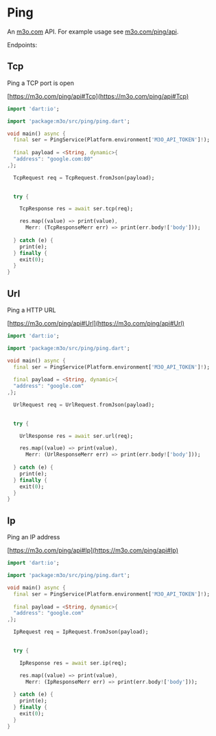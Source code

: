 # Ping

An [m3o.com](https://m3o.com) API. For example usage see [m3o.com/ping/api](https://m3o.com/ping/api).

Endpoints:

## Tcp

Ping a TCP port is open


[https://m3o.com/ping/api#Tcp](https://m3o.com/ping/api#Tcp)

```dart
import 'dart:io';

import 'package:m3o/src/ping/ping.dart';

void main() async {
  final ser = PingService(Platform.environment['M3O_API_TOKEN']!);
 
  final payload = <String, dynamic>{
  "address": "google.com:80"
,};

  TcpRequest req = TcpRequest.fromJson(payload);

  
  try {

	TcpResponse res = await ser.tcp(req);

    res.map((value) => print(value),
	  Merr: (TcpResponseMerr err) => print(err.body!['body']));	
  
  } catch (e) {
    print(e);
  } finally {
    exit(0);
  }
}
```
## Url

Ping a HTTP URL


[https://m3o.com/ping/api#Url](https://m3o.com/ping/api#Url)

```dart
import 'dart:io';

import 'package:m3o/src/ping/ping.dart';

void main() async {
  final ser = PingService(Platform.environment['M3O_API_TOKEN']!);
 
  final payload = <String, dynamic>{
  "address": "google.com"
,};

  UrlRequest req = UrlRequest.fromJson(payload);

  
  try {

	UrlResponse res = await ser.url(req);

    res.map((value) => print(value),
	  Merr: (UrlResponseMerr err) => print(err.body!['body']));	
  
  } catch (e) {
    print(e);
  } finally {
    exit(0);
  }
}
```
## Ip

Ping an IP address


[https://m3o.com/ping/api#Ip](https://m3o.com/ping/api#Ip)

```dart
import 'dart:io';

import 'package:m3o/src/ping/ping.dart';

void main() async {
  final ser = PingService(Platform.environment['M3O_API_TOKEN']!);
 
  final payload = <String, dynamic>{
  "address": "google.com"
,};

  IpRequest req = IpRequest.fromJson(payload);

  
  try {

	IpResponse res = await ser.ip(req);

    res.map((value) => print(value),
	  Merr: (IpResponseMerr err) => print(err.body!['body']));	
  
  } catch (e) {
    print(e);
  } finally {
    exit(0);
  }
}
```
